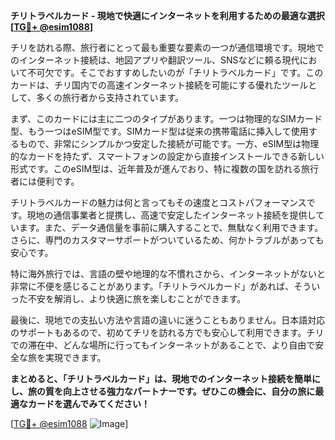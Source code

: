 **チリトラベルカード - 現地で快適にインターネットを利用するための最適な選択 [[TG💪+ @esim1088](https://t.me/s/esim1088)]**

チリを訪れる際、旅行者にとって最も重要な要素の一つが通信環境です。現地でのインターネット接続は、地図アプリや翻訳ツール、SNSなどに頼る現代において不可欠です。そこでおすすめしたいのが「チリトラベルカード」です。このカードは、チリ国内での高速インターネット接続を可能にする優れたツールとして、多くの旅行者から支持されています。

まず、このカードには主に二つのタイプがあります。一つは物理的なSIMカード型、もう一つはeSIM型です。SIMカード型は従来の携帯電話に挿入して使用するもので、非常にシンプルかつ安定した接続が可能です。一方、eSIM型は物理的なカードを持たず、スマートフォンの設定から直接インストールできる新しい形式です。このeSIM型は、近年普及が進んでおり、特に複数の国を訪れる旅行者には便利です。

チリトラベルカードの魅力は何と言ってもその速度とコストパフォーマンスです。現地の通信事業者と提携し、高速で安定したインターネット接続を提供しています。また、データ通信量を事前に購入することで、無駄なく利用できます。さらに、専門のカスタマーサポートがついているため、何かトラブルがあっても安心です。

特に海外旅行では、言語の壁や地理的な不慣れさから、インターネットがないと非常に不便を感じることがあります。「チリトラベルカード」があれば、そういった不安を解消し、より快適に旅を楽しむことができます。

最後に、現地での支払い方法や言語の違いに迷うこともありません。日本語対応のサポートもあるので、初めてチリを訪れる方でも安心して利用できます。チリでの滞在中、どんな場所に行ってもインターネットがあることで、より自由で安全な旅を実現できます。

**まとめると、「チリトラベルカード」は、現地でのインターネット接続を簡単にし、旅の質を向上させる強力なパートナーです。ぜひこの機会に、自分の旅に最適なカードを選んでみてください！**

[[TG💪+ @esim1088](https://t.me/s/esim1088) ![Image](https://i.postimg.cc/Y0z9fWf4/image.png)]